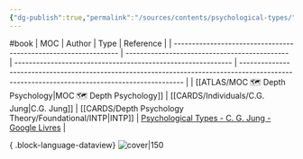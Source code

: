 ```yaml
---
{"dg-publish":true,"permalink":"/sources/contents/psychological-types/","noteIcon":"1","created":"2023-02-24T15:53:17.184+01:00","updated":"2023-05-28T14:36:20.709+02:00"}
---
```


#book 
| MOC                                                             | Author                                        | Type                                                         | Reference                                                                                                                                    |
| --------------------------------------------------------------- | --------------------------------------------- | ------------------------------------------------------------ | -------------------------------------------------------------------------------------------------------------------------------------------- |
| [[ATLAS/MOC 🗺️ Depth Psychology\|MOC 🗺️ Depth Psychology]] | [[CARDS/Individuals/C.G. Jung\|C.G. Jung]] | [[CARDS/Depth Psychology Theory/Foundational/INTP\|INTP]] | [Psychological Types - C. G. Jung - Google Livres](https://books.google.fr/books/about/Psychological_Types.html?id=OrrCBQAAQBAJ&redir_esc=y) |

{ .block-language-dataview}
![cover|150](http://books.google.com/books/content?id=PdqujwEACAAJ&printsec=frontcover&img=1&zoom=1&source=gbs_api)
